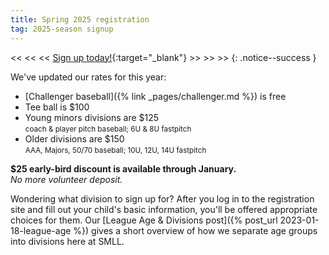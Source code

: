 ```yaml
---
title: Spring 2025 registration
tag: 2025-season signup
---
```


<< << << [Sign up today!](https://www.sierramountainll.com/Default.aspx?tabid=890579){:target="_blank"} >> >> >>
{: .notice--success }

We've updated our rates for this year:

- [Challenger baseball]({% link _pages/challenger.md %}) is free<br />
- Tee ball is $100<br />
- Young minors divisions are $125<br />
  <small>coach & player pitch baseball; 6U & 8U fastpitch</small><br />
- Older divisions are $150<br />
  <small>AAA, Majors, 50/70 baseball; 10U, 12U, 14U fastpitch</small><br />

**$25 early-bird discount is available through January.**<br />
_No more volunteer deposit._<br />

Wondering what division to sign up for? After you log in to the registration site
and fill out your child's basic information, you'll be offered appropriate choices
for them. Our [League Age &amp; Divisions post]({% post_url 2023-01-18-league-age %})
gives a short overview of how we separate age groups into divisions here at SMLL.
